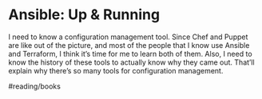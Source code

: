 # Ansible: Up & Running
I need to know a configuration management tool. Since Chef and Puppet are like out of the picture, and most of the people that I know use Ansible and Terraform, I think it’s time for me to learn both of them. Also, I need to know the history of these tools to actually know why they came out. That’ll explain why there’s so many tools for configuration management. 

#reading/books